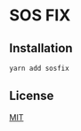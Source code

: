 # SOS FIX

## Installation

```bash
yarn add sosfix
```

## License

[MIT](https://github.com/whoan/sosfix/blob/master/LICENSE)
